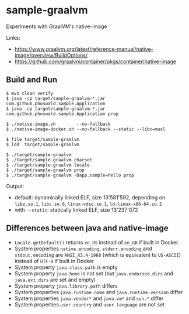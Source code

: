 # sample-graalvm

Experiments with GraalVM's native-image

Links:

- https://www.graalvm.org/latest/reference-manual/native-image/overview/BuildOptions/
- https://github.com/graalvm/container/pkgs/container/native-image

## Build and Run

~~~
$ mvn clean verify
$ java -cp target/sample-graalvm-*.jar com.github.phoswald.sample.Application
$ java -cp target/sample-graalvm-*.jar com.github.phoswald.sample.Application prop
~~~

~~~
$ ./native-image.sh        --no-fallback
$ ./native-image-docker.sh --no-fallback --static --libc=musl

$ file target/sample-graalvm
$ ldd  target/sample-graalvm

$ ./target/sample-graalvm
$ ./target/sample-graalvm charset
$ ./target/sample-graalvm locale
$ ./target/sample-graalvm prop
$ ./target/sample-graalvm -Dapp.sample=hello prop
~~~

Output:

- default: dynamically linked ELF, size 13'581'592, depending on `libz.so.1`, `libc.so.6`, `linux-vdso.so.1`, `ld-linux-x86-64.so.2`
- with `--static`: statically linked ELF, size 13'237'072

## Differences between java and native-image

- `Locale.getDefault()` returns `en_US` instead of `en_GB` if built in Docker.
- System properties `native.encoding`, `stderr.encoding` and `stdout.encoding` 
  are `ANSI_X3.4-1968` (which is equivalent to `US-ASCII`) instead of `UTF-8` if built in Docker
- System property `java.class.path` is empty
- System property `java.home` is not set (but `java.endorsed.dirs` and `java.ext.dirs` are set and empty)
- System property `java.library.path` differs
- System properties `java.runtime.name` and `java.runtime.version` differ
- System properties `java.vendor*` and `java.vm*` and `sun.*` differ
- System properties `user.country` and `user.language` are not set

